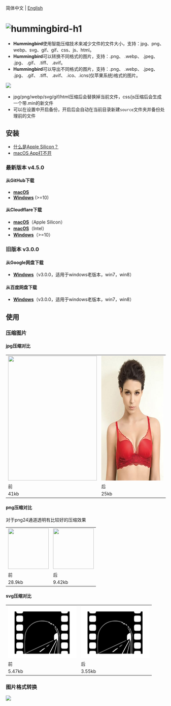 简体中文 | [English](./README.md)

# <img alt="hummingbird-h1" src="https://github.com/leibnizli/hummingbird/assets/1193966/8a1a4c5b-e69b-4788-961b-60d9d323781c" width="240">

* **Hummingbird**使用智能压缩技术来减少文件的文件大小，支持：jpg、png、webp、svg、gif、gif、css、js、html。
* **Hummingbird**可以转换不同格式的图片，支持：.png、 .webp、 .jpeg、 .jpg、 .gif、 .tiff、 .avif。
* **Hummingbird**可以导出不同格式的图片，支持：.png、 .webp、 .jpeg、 .jpg、 .gif、 .tiff、 .avif、 .ico、.icns(仅苹果系统)格式的图片。

<img src="https://github.com/leibnizli/hummingbird/assets/1193966/1b290851-cb03-46b1-ab3b-b34ef907d552" width="432">

* jpg/png/webp/svg/gif/html压缩后会替换掉当前文件，css/js压缩后会生成一个带.min的新文件
* 可以在设置中开启备份，开启后会自动在当前目录新建`source`文件夹并备份处理前的文件

## 安装

* [什么是Apple Silicon？](https://arayofsunshine.dev/zh-Hans/blog/apple-silicon)
* [macOS App打不开](https://arayofsunshine.dev//zh-Hans/blog/macos-app-cannot-be-opened)

### 最新版本 v4.5.0

#### 从GitHub下载

* <a href="https://github.com/leibnizli/hummingbird/releases">**macOS**</a>
* <a href="https://github.com/leibnizli/hummingbird/releases">**Windows**</a> (>=10)

#### 从Cloudflare下载

* <a href="https://static.arayofsunshine.dev/hummingbird-4.5.0-arm64.dmg">**macOS**</a>（Apple Silicon）
* <a href="https://static.arayofsunshine.dev/hummingbird-4.5.0.dmg">**macOS**</a>（Intel）
* <a href="https://static.arayofsunshine.dev/hummingbird.Setup.4.5.0.exe">**Windows**</a>（>=10）

### 旧版本 v3.0.0

#### 从Google网盘下载

* <a href="https://drive.google.com/file/d/1eMLdviqWVWRv8gXT_d1W1uUZoIwIumVS/view?usp=drive_link">**Windows**</a>（v3.0.0，适用于windows老版本，win7，win8）

#### 从百度网盘下载

* <a href="https://pan.baidu.com/s/1146zRGqLFlDR27a7rUgr5w">**Windows**</a>（v3.0.0，适用于windows老版本，win7，win8）


## 使用

### 压缩图片

#### jpg压缩对比

<table>
    <tbody>
        <tr>
            <td><img src="./demo/jpg-before.jpg" alt="" width="280" height="392"></td>
            <td><img src="./demo/jpg-after.jpg" alt="" width="280" height="392"></td>
        </tr>
        <tr>
            <td>前</td>
            <td>后</td>
        </tr>
        <tr>
            <td>41kb</td>
            <td>25kb</td>
        </tr>
    </tbody>
</table>

#### png压缩对比

对于png24通道透明有比较好的压缩效果

<table>
    <tbody>
        <tr>
            <td><img src="./demo/png-before.png" alt="" width="128" height="128"></td>
            <td><img src="./demo/png-after.png" alt="" width="128" height="128"></td>
        </tr>
        <tr>
            <td>前</td>
            <td>后</td>
        </tr>
        <tr>
            <td>28.9kb</td>
            <td>9.42kb</td>
        </tr>
    </tbody>
</table>

#### svg压缩对比

<table>
    <tbody>
        <tr>
            <td><img src="./demo/svg-before.svg" alt="" width="216" height="164"></td>
            <td><img src="./demo/svg-after.svg" alt="" width="216" height="164"></td>
        </tr>
        <tr>
            <td>前</td>
            <td>后</td>
        </tr>
        <tr>
            <td>5.47kb</td>
            <td>3.55kb</td>
        </tr>
    </tbody>
</table>

### 图片格式转换

<img src="https://github.com/leibnizli/hummingbird/assets/1193966/f143c02d-acc9-4b16-91ca-5a6cb2d3327f" width="480">

